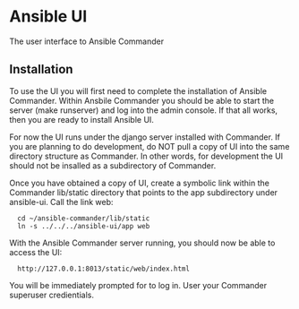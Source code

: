 Ansible UI
==========
The user interface to Ansible Commander


Installation
------------
To use the UI you will first need to complete the installation of Ansible Commander. Within 
Ansbile Commander you should be able to start the server (make runserver) and log into the 
admin console. If that all works, then you are ready to install Ansible UI. 

For now the UI runs under the django server installed with Commander. If you are planning to
do development, do NOT pull a copy of UI into the same directory structure as Commander. In 
other words, for development the UI should not be insalled as a subdirectory of Commander.

Once you have obtained a copy of UI, create a symbolic link within the Commander lib/static 
directory that points to the app subdirectory under ansible-ui. Call the link web: 

      cd ~/ansible-commander/lib/static
      ln -s ../../../ansible-ui/app web

With the Ansible Commander server running, you should now be able to access the UI:

      http://127.0.0.1:8013/static/web/index.html

You will be immediately prompted for to log in.  User your Commander superuser credientials.

